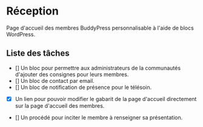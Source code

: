 # Réception

Page d'accueil des membres BuddyPress personnalisable à l'aide de blocs WordPress.

## Liste des tâches
- [] Un bloc pour permettre aux administrateurs de la communautés d'ajouter des consignes pour leurs membres.
- [] Un bloc de contact par email.
- [] Un bloc de notification de présence pour le télésoin.
- [x] Un lien pour pouvoir modifier le gabarit de la page d'accueil directement sur la page d'accueil des membres.
- [] Un procédé pour inciter le membre à renseigner sa présentation.
